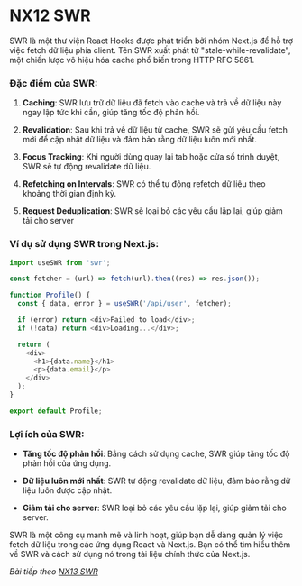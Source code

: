 # NX12 SWR

SWR là một thư viện React Hooks được phát triển bởi nhóm Next.js để hỗ trợ việc fetch dữ liệu phía client. Tên SWR xuất phát từ "stale-while-revalidate", một chiến lược vô hiệu hóa cache phổ biến trong HTTP RFC 5861.

### Đặc điểm của SWR:

1. **Caching**: SWR lưu trữ dữ liệu đã fetch vào cache và trả về dữ liệu này ngay lập tức khi cần, giúp tăng tốc độ phản hồi.

2. **Revalidation**: Sau khi trả về dữ liệu từ cache, SWR sẽ gửi yêu cầu fetch mới để cập nhật dữ liệu và đảm bảo rằng dữ liệu luôn mới nhất.

3. **Focus Tracking**: Khi người dùng quay lại tab hoặc cửa sổ trình duyệt, SWR sẽ tự động revalidate dữ liệu.

4. **Refetching on Intervals**: SWR có thể tự động refetch dữ liệu theo khoảng thời gian định kỳ.

5. **Request Deduplication**: SWR sẽ loại bỏ các yêu cầu lặp lại, giúp giảm tải cho server 

### Ví dụ sử dụng SWR trong Next.js:

```javascript
import useSWR from 'swr';

const fetcher = (url) => fetch(url).then((res) => res.json());

function Profile() {
  const { data, error } = useSWR('/api/user', fetcher);

  if (error) return <div>Failed to load</div>;
  if (!data) return <div>Loading...</div>;

  return (
    <div>
      <h1>{data.name}</h1>
      <p>{data.email}</p>
    </div>
  );
}

export default Profile;
```

### Lợi ích của SWR:

- **Tăng tốc độ phản hồi**: Bằng cách sử dụng cache, SWR giúp tăng tốc độ phản hồi của ứng dụng.

- **Dữ liệu luôn mới nhất**: SWR tự động revalidate dữ liệu, đảm bảo rằng dữ liệu luôn được cập nhật.

- **Giảm tải cho server**: SWR loại bỏ các yêu cầu lặp lại, giúp giảm tải cho server.

SWR là một công cụ mạnh mẽ và linh hoạt, giúp bạn dễ dàng quản lý việc fetch dữ liệu trong các ứng dụng React và Next.js. Bạn có thể tìm hiểu thêm về SWR và cách sử dụng nó trong tài liệu chính thức của Next.js.

*Bài tiếp theo [NX13 SWR ](session_13_swr.md)*

